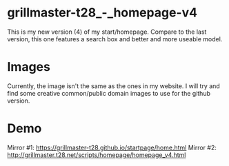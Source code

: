 # grillmaster-t28_-_homepage-v4
This is my new version (4) of my start/homepage. Compare to the last version, this one features a search box and better and more useable model.

# Images
Currently, the image isn't the same as the ones in my website. I will try and find some creative common/public domain images to use for the github version.

# Demo
Mirror #1: https://grillmaster-t28.github.io/startpage/home.html
Mirror #2: http://grillmaster.t28.net/scripts/homepage/homepage_v4.html

